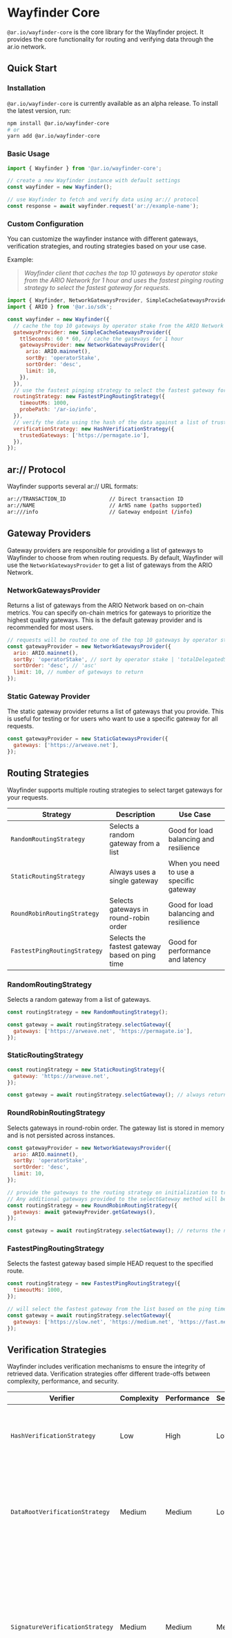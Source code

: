 # Wayfinder Core

`@ar.io/wayfinder-core` is the core library for the Wayfinder project. It provides the core functionality for routing and verifying data through the ar.io network.

## Quick Start

### Installation

`@ar.io/wayfinder-core` is currently available as an alpha release. To install the latest version, run:

```bash
npm install @ar.io/wayfinder-core
# or
yarn add @ar.io/wayfinder-core
```

### Basic Usage

```javascript
import { Wayfinder } from '@ar.io/wayfinder-core';

// create a new Wayfinder instance with default settings
const wayfinder = new Wayfinder();

// use Wayfinder to fetch and verify data using ar:// protocol
const response = await wayfinder.request('ar://example-name');
```

### Custom Configuration

You can customize the wayfinder instance with different gateways, verification strategies, and routing strategies based on your use case.

Example:

> _Wayfinder client that caches the top 10 gateways by operator stake from the ARIO Network for 1 hour and uses the fastest pinging routing strategy to select the fastest gateway for requests._

```javascript
import { Wayfinder, NetworkGatewaysProvider, SimpleCacheGatewaysProvider, FastestPingRoutingStrategy, HashVerificationStrategy } from '@ar.io/wayfinder-core';
import { ARIO } from '@ar.io/sdk';

const wayfinder = new Wayfinder({
  // cache the top 10 gateways by operator stake from the ARIO Network for 1 hour
  gatewaysProvider: new SimpleCacheGatewaysProvider({
    ttlSeconds: 60 * 60, // cache the gateways for 1 hour
    gatewaysProvider: new NetworkGatewaysProvider({
      ario: ARIO.mainnet(),
      sortBy: 'operatorStake',
      sortOrder: 'desc',
      limit: 10,
    }),
  }),
  // use the fastest pinging strategy to select the fastest gateway for requests
  routingStrategy: new FastestPingRoutingStrategy({
    timeoutMs: 1000,
    probePath: '/ar-io/info',
  }),
  // verify the data using the hash of the data against a list of trusted gateways
  verificationStrategy: new HashVerificationStrategy({
    trustedGateways: ['https://permagate.io'],
  }),
});
```

## ar:// Protocol

Wayfinder supports several ar:// URL formats:

```bash
ar://TRANSACTION_ID              // Direct transaction ID
ar://NAME                        // ArNS name (paths supported)
ar:///info                       // Gateway endpoint (/info)
```

## Gateway Providers

Gateway providers are responsible for providing a list of gateways to Wayfinder to choose from when routing requests. By default, Wayfinder will use the `NetworkGatewaysProvider` to get a list of gateways from the ARIO Network.

### NetworkGatewaysProvider

Returns a list of gateways from the ARIO Network based on on-chain metrics. You can specify on-chain metrics for gateways to prioritize the highest quality gateways. This is the default gateway provider and is recommended for most users.

```javascript
// requests will be routed to one of the top 10 gateways by operator stake
const gatewayProvider = new NetworkGatewaysProvider({
  ario: ARIO.mainnet(),
  sortBy: 'operatorStake', // sort by operator stake | 'totalDelegatedStake'
  sortOrder: 'desc', // 'asc'
  limit: 10, // number of gateways to return
});
```

### Static Gateway Provider

The static gateway provider returns a list of gateways that you provide. This is useful for testing or for users who want to use a specific gateway for all requests.

```javascript
const gatewayProvider = new StaticGatewaysProvider({
  gateways: ['https://arweave.net'],
});
```

## Routing Strategies

Wayfinder supports multiple routing strategies to select target gateways for your requests.

| Strategy                     | Description                                    | Use Case                                |
| ---------------------------- | ---------------------------------------------- | --------------------------------------- |
| `RandomRoutingStrategy`      | Selects a random gateway from a list           | Good for load balancing and resilience  |
| `StaticRoutingStrategy`      | Always uses a single gateway                   | When you need to use a specific gateway |
| `RoundRobinRoutingStrategy`  | Selects gateways in round-robin order          | Good for load balancing and resilience  |
| `FastestPingRoutingStrategy` | Selects the fastest gateway based on ping time | Good for performance and latency        |

### RandomRoutingStrategy

Selects a random gateway from a list of gateways.

```javascript
const routingStrategy = new RandomRoutingStrategy();

const gateway = await routingStrategy.selectGateway({
  gateways: ['https://arweave.net', 'https://permagate.io'],
});
```

### StaticRoutingStrategy

```javascript
const routingStrategy = new StaticRoutingStrategy({
  gateway: 'https://arweave.net',
});

const gateway = await routingStrategy.selectGateway(); // always returns the same gateway
```

### RoundRobinRoutingStrategy

Selects gateways in round-robin order. The gateway list is stored in memory and is not persisted across instances.

```javascript
const gatewayProvider = new NetworkGatewaysProvider({
  ario: ARIO.mainnet(),
  sortBy: 'operatorStake',
  sortOrder: 'desc',
  limit: 10,
});

// provide the gateways to the routing strategy on initialization to track the request count per gateway.
// Any additional gateways provided to the selectGateway method will be ignored.
const routingStrategy = new RoundRobinRoutingStrategy({
  gateways: await gatewayProvider.getGateways(),
});

const gateway = await routingStrategy.selectGateway(); // returns the next gateway in the list
```

### FastestPingRoutingStrategy

Selects the fastest gateway based simple HEAD request to the specified route.

```javascript
const routingStrategy = new FastestPingRoutingStrategy({
  timeoutMs: 1000,
});

// will select the fastest gateway from the list based on the ping time of the /ar-io/info route
const gateway = await routingStrategy.selectGateway({
  gateways: ['https://slow.net', 'https://medium.net', 'https://fast.net'],
});
```

## Verification Strategies

Wayfinder includes verification mechanisms to ensure the integrity of retrieved data. Verification strategies offer different trade-offs between complexity, performance, and security.

| Verifier                        | Complexity | Performance | Security | Description                                                                                                  |
| ------------------------------- | ---------- | ----------- | -------- | ------------------------------------------------------------------------------------------------------------ |
| `HashVerificationStrategy`      | Low        | High        | Low      | Verifies data integrity using SHA-256 hash comparison of the returned data                                   |
| `DataRootVerificationStrategy`  | Medium     | Medium      | Low      | Verifies data using Arweave by computing the data root for the transaction (most useful for L1 transactions) |
| `SignatureVerificationStrategy` | Medium     | Medium      | Medium   | Verifies signature of an Arweave transaction or data item using signature data provided by the Arweave network (L1 transactions), or trusted gateways (ANS-104 data items)|

### HashVerificationStrategy

Verifies data integrity using SHA-256 hash comparison. This is the default verification strategy and is recommended for most users looking for a balance between security and performance.

```javascript
import { Wayfinder, HashVerificationStrategy } from '@ar.io/wayfinder-core';

const wayfinder = new Wayfinder({
  verificationStrategy: new HashVerificationStrategy({
    trustedGateways: ['https://permagate.io'],
  }),
});
```

### DataRootVerificationStrategy

Verifies data integrity using Arweave by computing the data root for the transaction. This is useful for L1 transactions and is recommended for users who want to ensure the integrity of their data.

```javascript
import { Wayfinder, DataRootVerificationStrategy } from '@ar.io/wayfinder-core';

const wayfinder = new Wayfinder({
  verificationStrategy: new DataRootVerificationStrategy({
    trustedGateways: ['https://permagate.io'],
  }),
});
```

### SignatureVerificationStrategy

Verifies signatures of Arweave transactions and data items. Headers are retrieved from trusted gateways for use during verification. For a transaction, its data root is computed while streaming its data and then utilized alongside its headers for verification. For data items, the ANS-104 deep hash method of signature verification is used.

```javascript
import { Wayfinder, SignatureVerificationStrategy } from '@ar-io/sdk';

const wayfinder = new Wayfinder({
  verificationStrategy: new SignatureVerificationStrategy({
    trustedGateways: ['https://permagate.io'],
  }),
});
```

## Monitoring and Events

Wayfinder emits events during the routing and verification process, allowing you to monitor its operation.

```javascript
const wayfinder = new Wayfinder({
  events: {
    onVerificationPassed: (event) => {
      console.log(`Verification passed for transaction: ${event.txId}`);
    },
    onVerificationFailed: (event) => {
      console.error(
        `Verification failed for transaction: ${event.txId}`,
        event.error,
      );
    },
    onVerificationProgress: (event) => {
      const percentage = (event.processedBytes / event.totalBytes) * 100;
      console.log(
        `Verification progress for ${event.txId}: ${percentage.toFixed(2)}%`,
      );
    },
  },
});

// Or use the event emitter directly
wayfinder.emitter.on('routing-succeeded', (event) => {
  console.log(`Request routed to: ${event.targetGateway}`);
});

wayfinder.emitter.on('routing-failed', (event) => {
  console.error(`Routing failed: ${event.error.message}`);
});
```

## Advanced Usage

### Custom URL Resolution

```javascript
// Get the resolved URL without making a request
const redirectUrl = await wayfinder.resolveUrl({
  originalUrl: 'ar://example-name',
});
console.log(`This request would be routed to: ${redirectUrl}`);
```

### Using With Different HTTP Clients

By default, Wayfinder uses native `fetch` for HTTP requests. You can also use other HTTP clients like `axios` or `node-fetch`. When making a request, Wayfinder will use the HTTP client you provide and any additional configuration you provide.

```javascript
import axios from 'axios';

// create a custom axios instance
const axios = axios.create({
  timeout: 10000,
});
const wayfinderAxios = new Wayfinder({ httpClient: axios });

// add custom headers on the request
const response = await wayfinderAxios.request('ar://example', {
  headers: {
    'X-Custom-Header': 'test',
  },
});
```

## Request Flow

The following sequence diagram illustrates how Wayfinder processes requests:

```mermaid
sequenceDiagram
    participant Client
    participant Wayfinder
    participant Gateways Provider
    participant Routing Strategy
    participant Selected Gateway
    participant Verification Strategy
    participant Trusted Gateways

    Client->>Wayfinder: request('ar://example')
    activate Wayfinder

    Wayfinder->>+Gateways Provider: getGateways()
    Gateways Provider-->>-Wayfinder: List of gateway URLs

    Wayfinder->>+Routing Strategy: selectGateway() from list of gateways
    Routing Strategy-->>-Wayfinder: Select gateway for request

    Wayfinder->>+Selected Gateway: Send HTTP request to target gateway
    Selected Gateway-->>-Wayfinder: Response with data & txId

    activate Verification Strategy
    Wayfinder->>+Verification Strategy: verifyData(responseData, txId)
    Verification Strategy->>Wayfinder: Emit 'verification-progress' events
    Verification Strategy->>Trusted Gateways: Request verification headers
    Trusted Gateways-->>Verification Strategy: Return verification headers
    Verification Strategy->>Verification Strategy: Compare computed vs trusted data
    Verification Strategy-->>-Wayfinder: Return request data with verification result

    alt Verification passed
        Wayfinder->>Wayfinder: Emit 'verification-passed' event
        Wayfinder-->>Client: Return verified response
    else Verification failed
        Wayfinder->>Wayfinder: Emit 'verification-failed' event
        Wayfinder-->>Client: Throw verification error
    end

    deactivate Wayfinder
```
